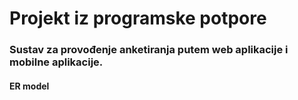 # Projekt iz programske potpore

### Sustav za provođenje anketiranja putem web aplikacije i mobilne aplikacije.

#### ER model
